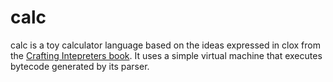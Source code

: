 # calc
calc is a toy calculator language based on the ideas expressed in clox
from the [Crafting Intepreters book](https://github.com/munificent/craftinginterpreters). It uses a simple virtual machine that executes bytecode generated by its parser.


